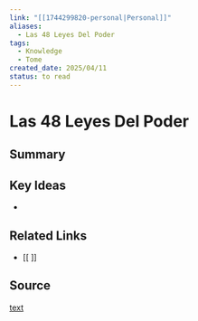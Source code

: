 ```yaml
---
link: "[[1744299820-personal|Personal]]"
aliases:
  - Las 48 Leyes Del Poder
tags:
  - Knowledge
  - Tome
created_date: 2025/04/11
status: to read
---
```

# Las 48 Leyes Del Poder

## Summary


## Key Ideas
- 

## Related Links
- [[ ]]

## Source
[text](url) 
